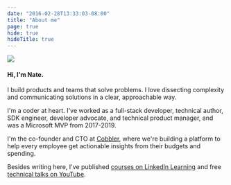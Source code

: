 ```yaml
---
date: "2016-02-28T13:33:03-08:00"
title: "About me"
page: true
hide: true
hideTitle: true
---
```


<img src="/img/headshot.jpg" class="headshot">

#### Hi, I'm Nate.

I build products and teams that solve problems. I love dissecting complexity and communicating solutions in a clear, approachable way.

I'm a coder at heart. I've worked as a full-stack developer, technical author, SDK engineer, developer advocate, and technical product manager, and was a Microsoft MVP from 2017-2019.

<div class="clear"></div>

I'm the co-founder and CTO at [Cobbler](https://www.cobbler.io), where we're building a platform to help every employee get actionable insights from their budgets and spending.

Besides writing here, I've published [courses on LinkedIn Learning](https://www.linkedin.com/learning/instructors/nate-barbettini) and free [technical talks on YouTube](https://www.youtube.com/playlist?list=PLLRFyxYl_5YjpoPB1ryUbrCM7tmKFUNBV).
